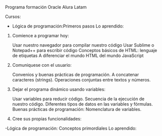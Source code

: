 
Programa formación Oracle Alura Latam

Cursos:

- Lógica de programación:Primeros pasos
Lo aprendido:

1. Comience a programar hoy:

    Usar nuestro navegador para compilar nuestro código
    Usar Sublime o Notepad++ para escribir código
    Conceptos básicos de HTML: lenguaje de etiquetas
    A diferenciar el mundo HTML del mundo JavaScript

2. Comuniquese con el usuario:


    Convenios y buenas prácticas de programación.
    A concatenar caracteres (strings).
    Operaciones conjuntas entre textos y números.

4. Dejar el programa dinámico usando variables:

    Usar variables para reducir código.
    Secuencia de la ejecución de nuestro código.
    Diferentes tipos de datos en las variables y fórmulas.
    Buenas prácticas de programación: Nomenclatura de variables.

4. Cree sus propias funcionalidades:


-Lógica de programación: Conceptos primordiales
Lo aprendido:

